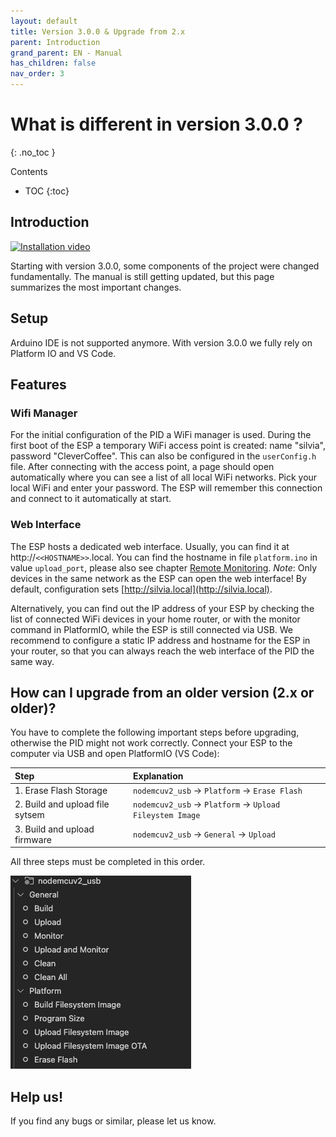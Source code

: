 ```yaml
---
layout: default
title: Version 3.0.0 & Upgrade from 2.x
parent: Introduction
grand_parent: EN - Manual
has_children: false
nav_order: 3
---
```


# What is different in version 3.0.0 ?
{: .no_toc }

Contents

* TOC
{:toc}


## Introduction
[![Installation video](https://img.youtube.com/vi/KZPjisOEcQ4/hqdefault.jpg)](https://www.youtube.com/watch?v=KZPjisOEcQ4)

Starting with version 3.0.0, some components of the project were changed fundamentally. The manual is still getting updated, but this page summarizes the most important changes.


## Setup
Arduino IDE is not supported anymore. With version 3.0.0 we fully rely on Platform IO and VS Code.


## Features


### Wifi Manager
For the initial configuration of the PID a WiFi manager is used. During the first boot of the ESP a temporary WiFi access point is created: name "silvia", password "CleverCoffee". This can also be configured in the `userConfig.h` file. After connecting with the access point, a page should open automatically where you can see a list of all local WiFi networks. Pick your local WiFi and enter your password. The ESP will remember this connection and connect to it automatically at start.


### Web Interface
The ESP hosts a dedicated web interface. Usually, you can find it at http://`<<HOSTNAME>>`.local. You can find the hostname in file `platform.ino` in value `upload_port`, please also see chapter [Remote Monitoring](../software-part-I/wifi-configuration.md#remote-monitoring). *Note*: Only devices in the same network as the ESP can open the web interface! By default, configuration sets [http://silvia.local](http://silvia.local).

Alternatively, you can find out the IP address of your ESP by checking the list of connected WiFi devices in your home router, or with the monitor command in PlatformIO, while the ESP is still connected via USB. We recommend to configure a static IP address and hostname for the ESP in your router, so that you can always reach the web interface of the PID the same way.


## How can I upgrade from an older version (2.x or older)?
You have to complete the following important steps before upgrading, otherwise the PID might not work correctly.
Connect your ESP to the computer via USB and open PlatformIO (VS Code):

Step | Explanation
:--|:--
1. Erase Flash Storage | `nodemcuv2_usb` -> `Platform` -> `Erase Flash`
2. Build and upload file sytsem | `nodemcuv2_usb` -> `Platform` -> `Upload Fileystem Image`
3. Build and upload firmware | `nodemcuv2_usb` -> `General` -> `Upload`

All three steps must be completed in this order.

![Update](../../img/intro/version3/platformio_upgrade.png)


## Help us!
If you find any bugs or similar, please let us know.
